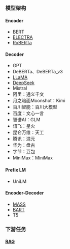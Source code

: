 ### 模型架构
#### Encoder
- BERT
- [ELECTRA](Infrastructure/BERT/ELECTRA/electra.md)
- [RoBERTa](Infrastructure/BERT/RoBERTa/roberta.md)

#### Decoder
- GPT
- DeBERTa、DeBERTa_v3
- [LLaMA](Infrastructure/LLaMA/llama.md)
- [DeepSeek](Infrastructure/DeepSeek/deepseek.md)
- Mistral
- 阿里：通义千文
- 月之暗面Moonshot：Kimi
- 百川智能：百川大模型
- 百度：文心一言
- 智谱AI：GLM
- 讯飞：星火
- 昆仑万维：天工
- 腾讯：混元
- 华为：盘古
- 字节：豆包
- MiniMax：MiniMax

#### Prefix LM
- UniLM

#### Encoder-Decoder
- [MASS](Infrastructure/MASS/mass.md)
- [BART](Infrastructure/BART/bart.md)
- T5

### 下游任务
#### [RAG](RAG/index.md)




